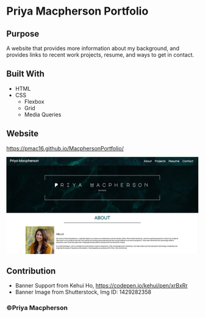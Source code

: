 # Priya Macpherson Portfolio

## Purpose
A website that provides more information about my background, and provides links to recent work projects, resume, and ways to get in contact.

## Built With
* HTML
* CSS
    * Flexbox
    * Grid 
    * Media Queries

## Website
https://pmac16.github.io/MacphersonPortfolio/

![Screenshot of Deployed Site](./Screenshot.png)


## Contribution
* Banner Support from Kehui Ho, https://codepen.io/kehui/pen/xrBxRr 
* Banner Image from Shutterstock, Img ID: 1429282358

### ©️Priya Macpherson